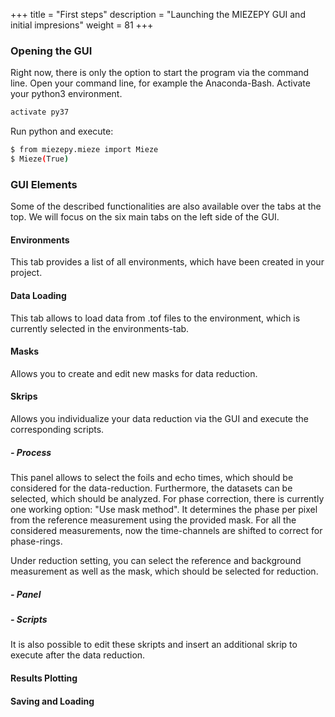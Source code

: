 +++
title = "First steps"
description = "Launching the MIEZEPY GUI and initial impresions"
weight = 81
+++

### Opening the GUI

Right now, there is only the option to start the program via the command line. Open your command line, for example the Anaconda-Bash. Activate your python3 environment. 

```bash
activate py37
```

Run python and execute:

```bash
$ from miezepy.mieze import Mieze
$ Mieze(True)
```

### GUI Elements
Some of the described functionalities are also available over the tabs at the top. We will focus on the six main tabs on the left side of the GUI.
#### Environments
This tab provides a list of all environments, which have been created in your project.
#### Data Loading
This tab allows to load data from .tof files to the environment, which is currently selected in the environments-tab.
#### Masks
Allows you to create and edit new masks for data reduction.
#### Skrips
Allows you individualize your data reduction via the GUI and execute the corresponding scripts. 
##### - Process
This panel allows to select the foils and echo times, which should be considered for the data-reduction. Furthermore, the datasets can be selected, which should be analyzed. For phase correction, there is currently one working option: "Use mask method". It determines the phase per pixel from the reference measurement using the provided mask. For all the considered measurements, now the time-channels are shifted to correct for phase-rings.

Under reduction setting, you can select the reference and background measurement as well as the mask, which should be selected for reduction.

##### - Panel

##### - Scripts
It is also possible to edit these skripts and insert an additional skrip to execute after the data reduction.
#### Results Plotting

#### Saving and Loading